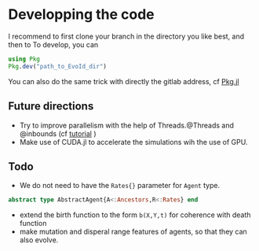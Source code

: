 # Developping the code
I recommend to first clone your branch in the directory you like best, and then to
To develop, you can
```julia
using Pkg
Pkg.dev("path_to_EvoId_dir")
```
You can also do the same trick with directly the gitlab address, cf [Pkg.jl](https://docs.julialang.org/en/v1/stdlib/Pkg/index.html)

## Future directions
- Try to improve parallelism with the help of Threads.@Threads and @inbounds (cf [tutorial](https://juliagpu.gitlab.io/CUDA.jl/tutorials/introduction/#Introduction-1) )
- Make use of CUDA.jl to accelerate the simulations wih the use of GPU.

## Todo
- We do not need to have the `Rates{}` parameter for `Agent` type.
```julia
abstract type AbstractAgent{A<:Ancestors,R<:Rates} end
```
- extend the birth function to the form `b(X,Y,t)` for coherence with death function 
- make mutation and disperal range features of agents, so that they can also evolve.
